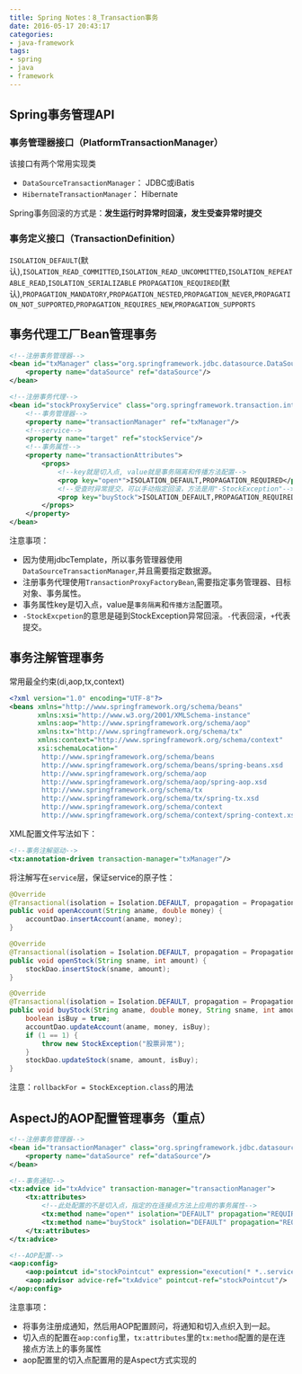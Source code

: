 ```yaml
---
title: Spring Notes：8_Transaction事务
date: 2016-05-17 20:43:17
categories:
- java-framework
tags:
- spring
- java
- framework
---
```

## Spring事务管理API
### 事务管理器接口（PlatformTransactionManager）
该接口有两个常用实现类
- `DataSourceTransactionManager`： JDBC或iBatis
- `HibernateTransactionManager`： Hibernate

Spring事务回滚的方式是：**发生运行时异常时回滚，发生受查异常时提交**

### 事务定义接口（TransactionDefinition）
`ISOLATION_DEFAULT`(默认),`ISOLATION_READ_COMMITTED`,`ISOLATION_READ_UNCOMMITTED`,`ISOLATION_REPEATABLE_READ`,`ISOLATION_SERIALIZABLE`
`PROPAGATION_REQUIRED`(默认),`PROPAGATION_MANDATORY`,`PROPAGATION_NESTED`,`PROPAGATION_NEVER`,`PROPAGATION_NOT_SUPPORTED`,`PROPAGATION_REQUIRES_NEW`,`PROPAGATION_SUPPORTS`

<!--more-->

## 事务代理工厂Bean管理事务
```xml
<!--注册事务管理器-->
<bean id="txManager" class="org.springframework.jdbc.datasource.DataSourceTransactionManager">
    <property name="dataSource" ref="dataSource"/>
</bean>

<!--注册事务代理-->
<bean id="stockProxyService" class="org.springframework.transaction.interceptor.TransactionProxyFactoryBean">
    <!--事务管理器-->
    <property name="transactionManager" ref="txManager"/>
    <!--service-->
    <property name="target" ref="stockService"/>
    <!--事务属性-->
    <property name="transactionAttributes">
        <props>
            <!--key就是切入点, value就是事务隔离和传播方法配置-->
            <prop key="open*">ISOLATION_DEFAULT,PROPAGATION_REQUIRED</prop>
            <!--受查时异常提交，可以手动指定回滚，方法是用"-StockException"-->
            <prop key="buyStock">ISOLATION_DEFAULT,PROPAGATION_REQUIRED,-StockException</prop>
        </props>
    </property>
</bean>
```
注意事项：
- 因为使用jdbcTemplate，所以事务管理器使用`DataSourceTransactionManager`,并且需要指定数据源。
- 注册事务代理使用`TransactionProxyFactoryBean`,需要指定事务管理器、目标对象、事务属性。
- 事务属性key是切入点，value是`事务隔离`和`传播方法`配置项。
- `-StockExcpetion`的意思是碰到StockException异常回滚。`-`代表回滚，`+`代表提交。

## 事务注解管理事务
常用最全约束(di,aop,tx,context)
```xml
<?xml version="1.0" encoding="UTF-8"?>
<beans xmlns="http://www.springframework.org/schema/beans"
       xmlns:xsi="http://www.w3.org/2001/XMLSchema-instance"
       xmlns:aop="http://www.springframework.org/schema/aop"
       xmlns:tx="http://www.springframework.org/schema/tx"
       xmlns:context="http://www.springframework.org/schema/context"
       xsi:schemaLocation="
        http://www.springframework.org/schema/beans
        http://www.springframework.org/schema/beans/spring-beans.xsd
        http://www.springframework.org/schema/aop
        http://www.springframework.org/schema/aop/spring-aop.xsd
        http://www.springframework.org/schema/tx
        http://www.springframework.org/schema/tx/spring-tx.xsd
        http://www.springframework.org/schema/context
        http://www.springframework.org/schema/context/spring-context.xsd">
```
XML配置文件写法如下：
```xml
<!--事务注解驱动-->
<tx:annotation-driven transaction-manager="txManager"/>
```
将注解写在`service`层，保证service的原子性：
```java
@Override
@Transactional(isolation = Isolation.DEFAULT, propagation = Propagation.REQUIRED)
public void openAccount(String aname, double money) {
    accountDao.insertAccount(aname, money);
}

@Override
@Transactional(isolation = Isolation.DEFAULT, propagation = Propagation.REQUIRED)
public void openStock(String sname, int amount) {
    stockDao.insertStock(sname, amount);
}

@Override
@Transactional(isolation = Isolation.DEFAULT, propagation = Propagation.REQUIRED, rollbackFor = StockException.class)
public void buyStock(String aname, double money, String sname, int amount) throws StockException {
    boolean isBuy = true;
    accountDao.updateAccount(aname, money, isBuy);
    if (1 == 1) {
        throw new StockException("股票异常");
    }
    stockDao.updateStock(sname, amount, isBuy);
}
```
注意：`rollbackFor = StockException.class`的用法

## AspectJ的AOP配置管理事务（重点）
```xml
<!--注册事务管理器-->
<bean id="transactionManager" class="org.springframework.jdbc.datasource.DataSourceTransactionManager">
    <property name="dataSource" ref="dataSource"/>
</bean>

<!--事务通知-->
<tx:advice id="txAdvice" transaction-manager="transactionManager">
    <tx:attributes>
        <!--此处配置的不是切入点，指定的在连接点方法上应用的事务属性-->
        <tx:method name="open*" isolation="DEFAULT" propagation="REQUIRED"/>
        <tx:method name="buyStock" isolation="DEFAULT" propagation="REQUIRED" rollback-for="StockException"/>
    </tx:attributes>
</tx:advice>

<!--AOP配置-->
<aop:config>
    <aop:pointcut id="stockPointcut" expression="execution(* *..service.*.*(..))"/>
    <aop:advisor advice-ref="txAdvice" pointcut-ref="stockPointcut"/>
</aop:config>
```
注意事项：
- 将事务注册成通知，然后用AOP配置顾问，将通知和切入点织入到一起。
- 切入点的配置在`aop:config`里，`tx:attributes`里的`tx:method`配置的是在连接点方法上的事务属性
- aop配置里的切入点配置用的是Aspect方式实现的


